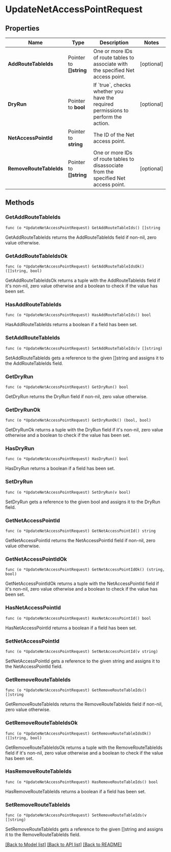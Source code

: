 # UpdateNetAccessPointRequest

## Properties

Name | Type | Description | Notes
------------ | ------------- | ------------- | -------------
**AddRouteTableIds** | Pointer to **[]string** | One or more IDs of route tables to associate with the specified Net access point. | [optional] 
**DryRun** | Pointer to **bool** | If &#x60;true&#x60;, checks whether you have the required permissions to perform the action. | [optional] 
**NetAccessPointId** | Pointer to **string** | The ID of the Net access point. | 
**RemoveRouteTableIds** | Pointer to **[]string** | One or more IDs of route tables to disassociate from the specified Net access point. | [optional] 

## Methods

### GetAddRouteTableIds

`func (o *UpdateNetAccessPointRequest) GetAddRouteTableIds() []string`

GetAddRouteTableIds returns the AddRouteTableIds field if non-nil, zero value otherwise.

### GetAddRouteTableIdsOk

`func (o *UpdateNetAccessPointRequest) GetAddRouteTableIdsOk() ([]string, bool)`

GetAddRouteTableIdsOk returns a tuple with the AddRouteTableIds field if it's non-nil, zero value otherwise
and a boolean to check if the value has been set.

### HasAddRouteTableIds

`func (o *UpdateNetAccessPointRequest) HasAddRouteTableIds() bool`

HasAddRouteTableIds returns a boolean if a field has been set.

### SetAddRouteTableIds

`func (o *UpdateNetAccessPointRequest) SetAddRouteTableIds(v []string)`

SetAddRouteTableIds gets a reference to the given []string and assigns it to the AddRouteTableIds field.

### GetDryRun

`func (o *UpdateNetAccessPointRequest) GetDryRun() bool`

GetDryRun returns the DryRun field if non-nil, zero value otherwise.

### GetDryRunOk

`func (o *UpdateNetAccessPointRequest) GetDryRunOk() (bool, bool)`

GetDryRunOk returns a tuple with the DryRun field if it's non-nil, zero value otherwise
and a boolean to check if the value has been set.

### HasDryRun

`func (o *UpdateNetAccessPointRequest) HasDryRun() bool`

HasDryRun returns a boolean if a field has been set.

### SetDryRun

`func (o *UpdateNetAccessPointRequest) SetDryRun(v bool)`

SetDryRun gets a reference to the given bool and assigns it to the DryRun field.

### GetNetAccessPointId

`func (o *UpdateNetAccessPointRequest) GetNetAccessPointId() string`

GetNetAccessPointId returns the NetAccessPointId field if non-nil, zero value otherwise.

### GetNetAccessPointIdOk

`func (o *UpdateNetAccessPointRequest) GetNetAccessPointIdOk() (string, bool)`

GetNetAccessPointIdOk returns a tuple with the NetAccessPointId field if it's non-nil, zero value otherwise
and a boolean to check if the value has been set.

### HasNetAccessPointId

`func (o *UpdateNetAccessPointRequest) HasNetAccessPointId() bool`

HasNetAccessPointId returns a boolean if a field has been set.

### SetNetAccessPointId

`func (o *UpdateNetAccessPointRequest) SetNetAccessPointId(v string)`

SetNetAccessPointId gets a reference to the given string and assigns it to the NetAccessPointId field.

### GetRemoveRouteTableIds

`func (o *UpdateNetAccessPointRequest) GetRemoveRouteTableIds() []string`

GetRemoveRouteTableIds returns the RemoveRouteTableIds field if non-nil, zero value otherwise.

### GetRemoveRouteTableIdsOk

`func (o *UpdateNetAccessPointRequest) GetRemoveRouteTableIdsOk() ([]string, bool)`

GetRemoveRouteTableIdsOk returns a tuple with the RemoveRouteTableIds field if it's non-nil, zero value otherwise
and a boolean to check if the value has been set.

### HasRemoveRouteTableIds

`func (o *UpdateNetAccessPointRequest) HasRemoveRouteTableIds() bool`

HasRemoveRouteTableIds returns a boolean if a field has been set.

### SetRemoveRouteTableIds

`func (o *UpdateNetAccessPointRequest) SetRemoveRouteTableIds(v []string)`

SetRemoveRouteTableIds gets a reference to the given []string and assigns it to the RemoveRouteTableIds field.


[[Back to Model list]](../README.md#documentation-for-models) [[Back to API list]](../README.md#documentation-for-api-endpoints) [[Back to README]](../README.md)


